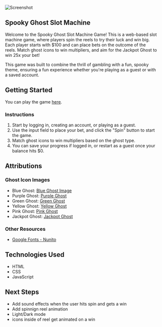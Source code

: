 ![Screenshot](image-1.png)

## Spooky Ghost Slot Machine

Welcome to the Spooky Ghost Slot Machine Game! This is a web-based slot machine game, where players spin the reels to try their luck and win big. Each player starts with $100 and can place bets on the outcome of the reels. Match ghost icons to win multipliers, and aim for the Jackpot Ghost to win 25x your bet!

This game was built to combine the thrill of gambling with a fun, spooky theme, ensuring a fun experience whether you're playing as a guest or with a saved account.

## Getting Started

You can play the game [here](link_to_deployed_game).

### Instructions
1. Start by logging in, creating an account, or playing as a guest.
2. Use the input field to place your bet, and click the "Spin" button to start the game.
3. Match ghost icons to win multipliers based on the ghost type.
4. You can save your progress if logged in, or restart as a guest once your balance hits $0.

## Attributions

### Ghost Icon Images
- Blue Ghost: [Blue Ghost Image](https://i.imgur.com/lGNZkk8.png)
- Purple Ghost: [Purple Ghost](https://i.imgur.com/vA0Kydf.png)
- Green Ghost: [Green Ghost](https://i.imgur.com/D6s6SPB.png)
- Yellow Ghost: [Yellow Ghost](https://i.imgur.com/Q9p2XKx.png)
- Pink Ghost: [Pink Ghost](https://i.imgur.com/tBMFpbj.png)
- Jackpot Ghost: [Jackpot Ghost](https://i.imgur.com/2bgBQ73.png)

### Other Resources
- [Google Fonts - Nunito](https://fonts.google.com/specimen/Nunito)

## Technologies Used
- HTML
- CSS
- JavaScript 

## Next Steps
- Add sound effects when the user hits spin and gets a win
- Add spinnign reel animation
- Light/Dark mode 
- icons inside of reel get animated on a win




